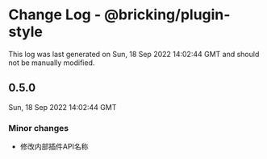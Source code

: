 # Change Log - @bricking/plugin-style

This log was last generated on Sun, 18 Sep 2022 14:02:44 GMT and should not be manually modified.

## 0.5.0
Sun, 18 Sep 2022 14:02:44 GMT

### Minor changes

- 修改内部插件API名称

